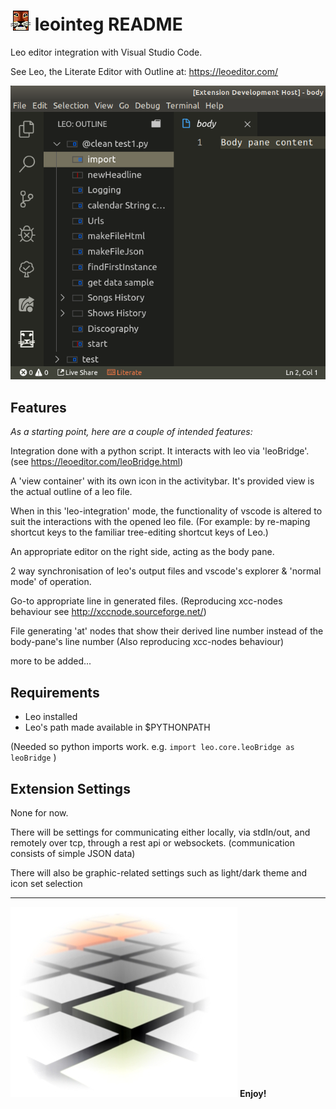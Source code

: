 # ![LeoEditor](resources/leoapp.png) leointeg README

Leo editor integration with Visual Studio Code.

See Leo, the Literate Editor with Outline at: https://leoeditor.com/

![Screenshot](resources/screenshot1.png)

## Features

_As a starting point, here are a couple of intended features:_

Integration done with a python script. It interacts with leo via 'leoBridge'. (see https://leoeditor.com/leoBridge.html)

A 'view container' with its own icon in the activitybar. It's provided view is the actual outline of a leo file.

When in this 'leo-integration' mode, the functionality of vscode is altered to suit the interactions with the opened leo file. (For example: by re-maping shortcut keys to the familiar tree-editing shortcut keys of Leo.)

An appropriate editor on the right side, acting as the body pane.

2 way synchronisation of leo's output files and vscode's explorer & 'normal mode' of operation.

Go-to appropriate line in generated files. (Reproducing xcc-nodes behaviour see http://xccnode.sourceforge.net/)

File generating 'at' nodes that show their derived line number instead of the body-pane's line number (Also reproducing xcc-nodes behaviour)

more to be added...

## Requirements

- Leo installed
- Leo's path made available in \$PYTHONPATH

(Needed so python imports work. e.g. `import leo.core.leoBridge as leoBridge` )

## Extension Settings

None for now.

There will be settings for communicating either locally, via stdIn/out, and remotely over tcp, through a rest api or websockets. (communication consists of simple JSON data)

There will also be graphic-related settings such as light/dark theme and icon set selection

---

![Leo Editor](resources/background.jpg)
**Enjoy!**
